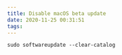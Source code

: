```yaml
---
title: Disable macOS beta update
date: 2020-11-25 00:31:51
tags:
---
```


```shell
sudo softwareupdate --clear-catalog
```

